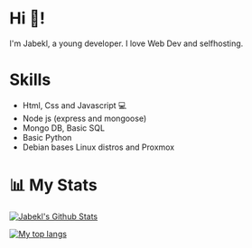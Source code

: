 # Hi 👋!

I'm Jabekl, a young developer. I love Web Dev and selfhosting.

# Skills 

- Html, Css and Javascript 💻
- Node js (express and mongoose) 
- Mongo DB, Basic SQL
- Basic Python
- Debian bases Linux distros and Proxmox

#  📊 My Stats
[![Jabekl's Github Stats](https://github-readme-stats.vercel.app/api?username=jabekl&show_icons=true&hide_border=true&&count_private=true&include_all_commits=true&theme=tokyonight)](https://github.com/jabekl)

[![My top langs](https://github-readme-stats.vercel.app/api/top-langs/?username=jabekl&theme=tokyonight)](https://github.com/jabekl)
